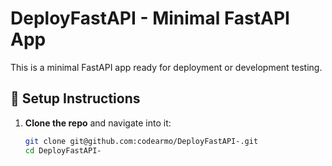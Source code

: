 # DeployFastAPI - Minimal FastAPI App

This is a minimal FastAPI app ready for deployment or development testing.

## 🔧 Setup Instructions

1. **Clone the repo** and navigate into it:
   ```bash
   git clone git@github.com:codearmo/DeployFastAPI-.git
   cd DeployFastAPI-

